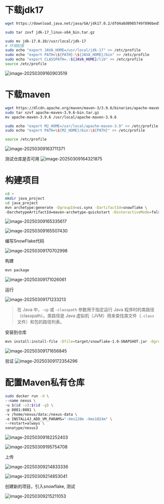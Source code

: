 

# 下载jdk17

```bash
wget https://download.java.net/java/GA/jdk17.0.2/dfd4a8d0985749f896bed50d7138ee7f/8/GPL/openjdk-17.0.2_linux-x64_bin.tar.gz

sudo tar zxvf jdk-17_linux-x64_bin.tar.gz

sudo mv jdk-17.0.10//usr/local/jdk-17
# 环境配置
sudo echo "export JAVA_HOME=/usr/local/jdk-17" >> /etc/profile
sudo echo "export PATH=\${PATH}:\${JAVA_HOME}/bin" >> /etc/profile
sudo echo "export CLASSPATH=.:${JAVA_HOME}/lib" >> /etc/profile
source /etc/profile

```

![image-20250309160903519](./Maven实验记录-images/image-20250309160903519.png)



# 下载maven

```bash
wget https://dlcdn.apache.org/maven/maven-3/3.9.6/binaries/apache-maven-3.9.6-bin.tar.gz
sudo tar xzvf apache-maven-3.9.6-bin.tar.gz
mv apache-maven-3.9.6 /usr/local/apache-maven-3.9.6

sudo echo "export M2_HOME=/usr/local/apache-maven-3.9" >> /etc/profile
sudo echo "export PATH=\${M2_HOME}/bin:\${PATH}" >> /etc/profile

source /etc/profile 

```



![image-20250309163711371](./Maven实验记录-images/image-20250309163711371.png)

测试仓库是否可用
![image-20250309164321875](./Maven实验记录-images/image-20250309164321875.png)

# 构建项目

```bash
cd ~
mkdir java_project
cd java_project
mvn archetype:generate -DgroupId=cc.synx -DartifactId=snowflake \
-DarchetypeArtifactId=maven-archetype-quickstart -DinteractiveMode=false
```

![image-20250309165335617](./Maven实验记录-images/image-20250309165335617.png)

![image-20250309165507430](./Maven实验记录-images/image-20250309165507430.png)



编写SnowFlake代码

![image-20250309170702998](./Maven实验记录-images/image-20250309170702998.png)

构建

```bash
mvn package
```

![image-20250309171026061](./Maven实验记录-images/image-20250309171026061.png)



运行

![image-20250309171233213](./Maven实验记录-images/image-20250309171233213.png)

>在 Java 中，`-cp` 或 `-classpath` 参数用于指定运行 Java 程序时的类路径（classpath）。类路径是 Java 虚拟机（JVM）用来查找类文件（`.class` 文件）和包的路径列表。



安装到仓库

```bash
mvn install:install-file -Dfile=target/snowflake-1.0-SNAPSHOT.jar -DgroupId=cc.synx -DartifactId=snowflake -Dversion=1.0 -Dpackaging=jar
```

![image-20250309171656845](./Maven实验记录-images/image-20250309171656845.png)



验证
![image-20250309172354296](./Maven实验记录-images/image-20250309172354296.png)



# 配置Maven私有仓库

```bash
sudo docker run -d \
--name nexus \
-u $(id -u):$(id -g) \
-p 8081:8081 \
-v /home/nexus/data:/nexus-data \
-e INSTALL4J_ADD_VM_PARAMS="-Xms128m -Xmx1024m" \
--restart=always \
sonatype/nexus3
```



![image-20250309182252403](./Maven实验记录-images/image-20250309182252403.png)



![image-20250309195754708](./Maven实验记录-images/image-20250309195754708.png)







上传

![image-20250309214833336](./Maven实验记录-images/image-20250309214833336.png)



![image-20250309214853041](./Maven实验记录-images/image-20250309214853041.png)





创建新的项目，引入snowflake, 测试

![image-20250309215211053](./Maven实验记录-images/image-20250309215211053.png)

